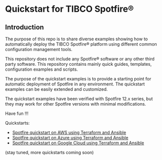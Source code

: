 
# Quickstart for TIBCO Spotfire®

## Introduction

The purpose of this repo is to share diverse examples showing how to automatically deploy the TIBCO Spotfire® platform using different common configuration management tools.

This repository does not include any Spotfire® software or any other third party software. 
This repository contains mainly quick guides, templates, configuration examples and scripts.

The purpose of the quickstart examples is to provide a starting point for automatic deployment of Spotfire in any environment. 
The quickstart examples can be easily extended and customized.

The quickstart examples have been verified with Spotfire 12.x series, but they may work for other Spotfire versions with minimal modifications.

Have fun !!!

Quickstarts:
* [Spotfire quickstart on AWS using Terraform and Ansible](terraform/aws/README.md)
* [Spotfire quickstart on Azure using Terraform and Ansible](terraform/azure/README.md)
* [Spotfire quickstart on Google Cloud using Terraform and Ansible](terraform/gcp/README.md)

(stay tuned, more quickstarts coming soon)
